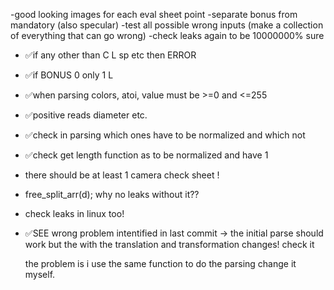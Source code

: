 -good looking images for each eval sheet point
-separate bonus from mandatory (also specular)
-test all possible wrong inputs (make a collection of everything that can go wrong)
-check leaks again to be 10000000% sure
- ✅if any other than  C L sp etc then ERROR
- ✅if BONUS 0 only 1 L
- ✅when parsing colors, atoi, value must be >=0 and <=255
- ✅positive reads diameter etc.
- ✅check in parsing which ones have to be normalized and which not
- ✅check get length function as to be normalized and have 1
- there should be at least 1 camera check sheet !

- free_split_arr(d); why no leaks without it??
- check leaks in linux too!

- ✅SEE
	wrong problem intentified in last commit ->  the initial parse should work but the with the translation and transformation changes! check it

	the problem is i use the same function to do the parsing change it myself.